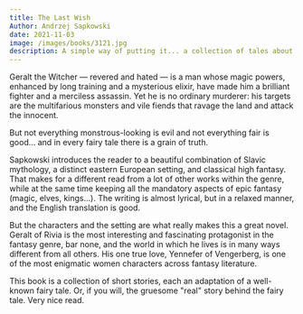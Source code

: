 ```yaml
---
title: The Last Wish
Author: Andrzej Sapkowski
date: 2021-11-03
image: /images/books/3121.jpg
description: A simple way of putting it... a collection of tales about a man hunting monsters for money. But then, this book (and in fact, the whole series) is so much more...
---
```


Geralt the Witcher — revered and hated — is a man whose magic powers, enhanced by long training and a mysterious elixir, have made him a brilliant fighter and a merciless assassin. Yet he is no ordinary murderer: his targets are the multifarious monsters and vile fiends that ravage the land and attack the innocent.

But not everything monstrous-looking is evil and not everything fair is good... and in every fairy tale there is a grain of truth.

Sapkowski introduces the reader to a beautiful combination of Slavic mythology, a distinct eastern European setting, and classical high fantasy. That makes for a different read from a lot of other works within the genre, while at the same time keeping all the mandatory aspects of epic fantasy (magic, elves, kings...). The writing is almost lyrical, but in a relaxed manner, and the English translation is good.

But the characters and the setting are what really makes this a great novel. Geralt of Rivia is the most interesting and fascinating protagonist in the fantasy genre, bar none, and the world in which he lives is in many ways different from all others. His one true love, Yennefer of Vengerberg, is one of the most enigmatic women characters across fantasy literature.

This book is a collection of short stories, each an adaptation of a well-known fairy tale. Or, if you will, the gruesome "real" story behind the fairy tale. Very nice read.
